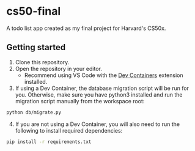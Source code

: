 # cs50-final
A todo list app created as my final project for Harvard's CS50x.

## Getting started

1. Clone this repository.
2. Open the repository in your editor.
    - Recommend using VS Code with the [Dev Containers](https://marketplace.visualstudio.com/items?itemName=ms-vscode-remote.remote-containers) extension installed.
3. If using a Dev Container, the database migration script will be run for you. Otherwise, make sure you have python3 installed and run the migration script manually from the workspace root:

```bash
python db/migrate.py
```

4. If you are not using a Dev Container, you will also need to run the following to install required dependencies:

```bash
pip install -r requirements.txt
```
